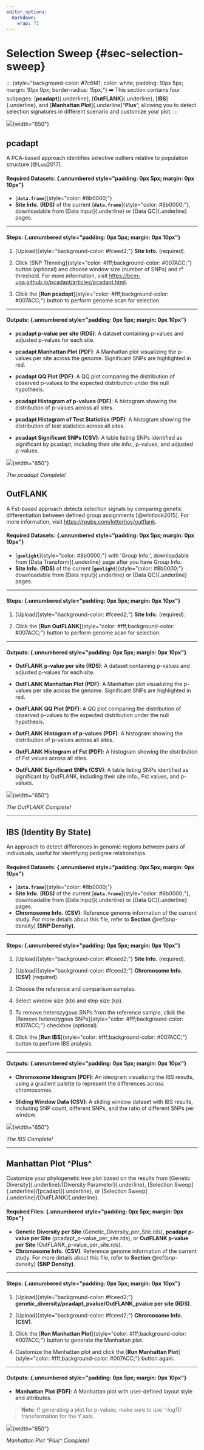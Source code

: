 ```yaml
---
editor_options: 
  markdown: 
    wrap: 72
---
```


# Selection Sweep {#sec-selection-sweep}

::: {style="background-color: #7c6f41; color: white; padding: 10px 5px; margin: 10px 0px; border-radius: 15px;"}
➡️ This section contains four subpages: [**pcadapt**]{.underline},
[**OutFLANK**]{.underline}, [**IBS**]{.underline}, and [**Manhattan
Plot**]{.underline}^**Plus**^, allowing you to detect selection
signatures in different scenario and customize your plot.
:::

![](images/Supp.%20Fig.%201-5_頁面_4.jpg){width="650"}

## pcadapt

A PCA-based approach identifies selective outliers relative to
population structure [@Luu2017].

#### Required Datasets: {.unnumbered style="padding: 0px 5px; margin: 0px 10px"}

-   [**`data.frame`**]{style="color: #8b0000;"}
-   **Site Info.** **(RDS)** of the current
    [**`data.frame`**]{style="color: #8b0000;"}, downloadable from [Data
    Input]{.underline} or [Data QC]{.underline} pages.

------------------------------------------------------------------------

#### **Steps:** {.unnumbered style="padding: 0px 5px; margin: 0px 10px"}

1.  [Upload]{style="background-color: #fceed2;"} **Site Info.**
    (required).

2.  Click [SNP Thinning]{style="color: #fff;background-color: #007ACC;"}
    button (optional) and choose window size (number of SNPs) and r²
    threshold. For more information, visit
    <a href="https://bcm-uga.github.io/pcadapt/articles/pcadapt.html" target="_blank">https://bcm-uga.github.io/pcadapt/articles/pcadapt.html</a>.

3.  Click the [**Run
    pcadapt**]{style="color: #fff;background-color: #007ACC;"} button to
    perform genome scan for selection.

------------------------------------------------------------------------

#### Outputs: {.unnumbered style="padding: 0px 5px; margin: 0px 10px"}

-   **pcadapt p-value per site (RDS)**: A dataset containing p-values
    and adjusted p-values for each site.

-   **pcadapt Manhattan Plot (PDF)**: A Manhattan plot visualizing the
    p-values per site across the genome. Significant SNPs are
    highlighted in red.

-   **pcadapt QQ Plot (PDF)**: A QQ plot comparing the distribution of
    observed p-values to the expected distribution under the null
    hypothesis.

-   **pcadapt Histogram of p-values (PDF)**: A histogram showing the
    distribution of p-values across all sites.

-   **pcadapt Histogram of Test Statistics (PDF)**: A histogram showing
    the distribution of test statistics across all sites.

-   **pcadapt Significant SNPs (CSV)**: A table listing SNPs identified
    as significant by pcadapt, including their site info., p-values, and
    adjusted p-values.

![](screenshots/SelectionSweep1.png){width="650"}

*The pcadapt Complete!*

## OutFLANK

A Fst-based approach detects selection signals by comparing genetic
differentiation between defined group assignments [@whitlock2015]. For
more information, visit
<a href="https://rpubs.com/lotterhos/outflank" target="_blank">https://rpubs.com/lotterhos/outflank</a>.

#### Required Datasets: {.unnumbered style="padding: 0px 5px; margin: 0px 10px"}

-   [**`genlight`**]{style="color: #8b0000;"} with 'Group Info.',
    downloadable from [Data Transform]{.underline} page after you have
    Group Info.
-   **Site Info.** **(RDS)** of the current
    [**`genlight`**]{style="color: #8b0000;"} downloadable from [Data
    Input]{.underline} or [Data QC]{.underline} pages.

------------------------------------------------------------------------

#### **Steps:** {.unnumbered style="padding: 0px 5px; margin: 0px 10px"}

1.  [Upload]{style="background-color: #fceed2;"} **Site Info.**
    (required).

2.  Click the [**Run
    OutFLANK**]{style="color: #fff;background-color: #007ACC;"} button
    to perform genome scan for selection.

------------------------------------------------------------------------

#### Outputs: {.unnumbered style="padding: 0px 5px; margin: 0px 10px"}

-   **OutFLANK** **p-value per site (RDS)**: A dataset containing
    p-values and adjusted p-values for each site.

-   **OutFLANK** **Manhattan Plot (PDF)**: A Manhattan plot visualizing
    the p-values per site across the genome. Significant SNPs are
    highlighted in red.

-   **OutFLANK** **QQ Plot (PDF)**: A QQ plot comparing the distribution
    of observed p-values to the expected distribution under the null
    hypothesis.

-   **OutFLANK** **Histogram of p-values (PDF)**: A histogram showing
    the distribution of p-values across all sites.

-   **OutFLANK** **Histogram of Fst (PDF)**: A histogram showing the
    distribution of Fst values across all sites.

-   **OutFLANK** **Significant SNPs (CSV)**: A table listing SNPs
    identified as significant by OutFLANK, including their site info.,
    Fst values, and p-values.

![](screenshots/SelectionSweep2.png){width="650"}

*The OutFLANK* *Complete!*

------------------------------------------------------------------------

## IBS (Identity By State)

An approach to detect differences in genomic regions between pairs of
individuals, useful for identifying pedigree relationships.

#### Required Datasets: {.unnumbered style="padding: 0px 5px; margin: 0px 10px"}

-   [**`data.frame`**]{style="color: #8b0000;"}
-   **Site Info.** **(RDS)** of the current
    [**`data.frame`**]{style="color: #8b0000;"}, downloadable from [Data
    Input]{.underline} or [Data QC]{.underline} pages.
-   **Chromosome Info.** **(CSV)**: Reference genome information of the
    current study. For more details about this file, refer to
    **Section** \@ref(snp-density) **(SNP Density)**.

------------------------------------------------------------------------

#### **Steps:** {.unnumbered style="padding: 0px 5px; margin: 0px 10px"}

1.  [Upload]{style="background-color: #fceed2;"} **Site Info.**
    (required).

2.  [Upload]{style="background-color: #fceed2;"} **Chromosome Info.**
    **(CSV)** (required).

3.  Choose the reference and comparison samples.

4.  Select window size (kb) and step size (kp).

5.  To remove heterozygous SNPs from the reference sample, click the
    [Remove heterozygous
    SNPs]{style="color: #fff;background-color: #007ACC;"} checkbox
    (optional).

6.  Click the [**Run
    IBS**]{style="color: #fff;background-color: #007ACC;"} button to
    perform IBS analysis.

------------------------------------------------------------------------

#### Outputs: {.unnumbered style="padding: 0px 5px; margin: 0px 10px"}

-   **Chromosome Ideogram (PDF)**: An ideogram visualizing the IBS
    results, using a gradient palette to represent the differences
    across chromosomes.

-   **Sliding Window Data (CSV)**: A sliding window dataset with IBS
    results, including SNP count, different SNPs, and the ratio of
    different SNPs per window.

![](screenshots/SelectionSweep3.png){width="650"}

*The IBS Complete!*

------------------------------------------------------------------------

## Manhattan Plot ^Plus^

Customize your phylogenetic tree plot based on the results from [Genetic
Diversity]{.underline}/[Diversity Parameter]{.underline}, [Selection
Sweep]{.underline}/[pcadapt]{.underline}, or [Selection
Sweep]{.underline}/[OutFLANK]{.underline}.

#### Required Files: {.unnumbered style="padding: 0px 5px; margin: 0px 10px"}

-   **Genetic Diversity per Site** (Genetic_Diversity_per_Site.rds),
    **pcadapt p-value per Site** (pcadapt_p-value_per_site.rds), or
    **OutFLANK p-value per Site** (OutFLANK_p-value_per_site.rds).
-   **Chromosome Info.** **(CSV)**: Reference genome information of the
    current study. For more details about this file, refer to
    **Section** \@ref(snp-density) **(SNP Density)**.

------------------------------------------------------------------------

#### **Steps:** {.unnumbered style="padding: 0px 5px; margin: 0px 10px"}

1.  [Upload]{style="background-color: #fceed2;"}
    **genetic_diversity/pcadapt_pvalue/OutFLANK_pvalue per site (RDS)**.

2.  [Upload]{style="background-color: #fceed2;"} **Chromosome Info.
    (CSV)**.

3.  Click the [**Run Manhattan
    Plot**]{style="color: #fff;background-color: #007ACC;"} button to
    generate the Manhattan plot.

4.  Customize the Manhattan plot and click the [**Run Manhattan
    Plot**]{style="color: #fff;background-color: #007ACC;"} button
    again.

------------------------------------------------------------------------

#### Outputs: {.unnumbered style="padding: 0px 5px; margin: 0px 10px"}

-   **Manhattan** **Plot (PDF)**: A Manhattan plot with user-defined
    layout style and attributes.

> **Note**: If generating a plot for p-values, make sure to use '-log10'
> transformation for the Y axis.

![](screenshots/SelectionSweep4.png){width="650"}

*Manhattan* *Plot ^Plus^ Complete!*
